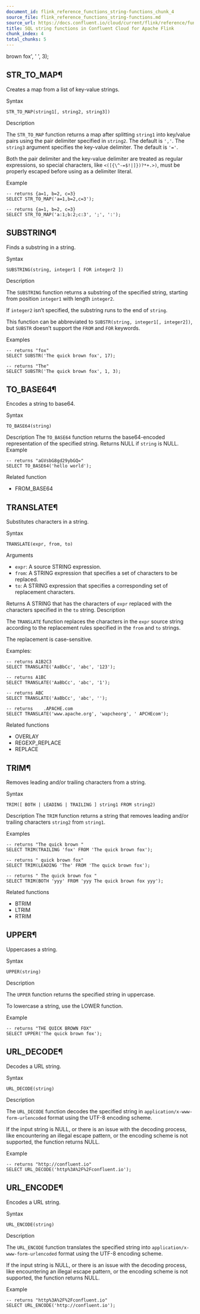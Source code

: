 ```yaml
---
document_id: flink_reference_functions_string-functions_chunk_4
source_file: flink_reference_functions_string-functions.md
source_url: https://docs.confluent.io/cloud/current/flink/reference/functions/string-functions.html
title: SQL string functions in Confluent Cloud for Apache Flink
chunk_index: 4
total_chunks: 5
---
```


brown fox', ' ', 3);

## STR_TO_MAP¶

Creates a map from a list of key-value strings.

Syntax

    STR_TO_MAP(string1[, string2, string3])

Description

The `STR_TO_MAP` function returns a map after splitting `string1` into key/value pairs using the pair delimiter specified in `string2`. The default is `','`. The `string3` argument specifies the key-value delimiter. The default is `'='`.

Both the pair delimiter and the key-value delimiter are treated as regular expressions, so special characters, like `<([{\^-=$!|]})?*+.>)`, must be properly escaped before using as a delimiter literal.

Example

    -- returns {a=1, b=2, c=3}
    SELECT STR_TO_MAP('a=1,b=2,c=3');

    -- returns {a=1, b=2, c=3}
    SELECT STR_TO_MAP('a:1;b:2;c:3', ';', ':');

## SUBSTRING¶

Finds a substring in a string.

Syntax

    SUBSTRING(string, integer1 [ FOR integer2 ])

Description

The `SUBSTRING` function returns a substring of the specified string, starting from position `integer1` with length `integer2`.

If `integer2` isn’t specified, the substring runs to the end of `string`.

This function can be abbreviated to `SUBSTR(string, integer1[, integer2])`, but `SUBSTR` doesn’t support the `FROM` and `FOR` keywords.

Examples

    -- returns "fox"
    SELECT SUBSTR('The quick brown fox', 17);

    -- returns "The"
    SELECT SUBSTR('The quick brown fox', 1, 3);

## TO_BASE64¶

Encodes a string to base64.

Syntax

    TO_BASE64(string)

Description
    The `TO_BASE64` function returns the base64-encoded representation of the specified string. Returns NULL if `string` is NULL.
Example

    -- returns "aGVsbG8gd29ybGQ="
    SELECT TO_BASE64('hello world');

Related function

* FROM_BASE64

## TRANSLATE¶

Substitutes characters in a string.

Syntax

    TRANSLATE(expr, from, to)

Arguments

* `expr`: A source STRING expression.
* `from`: A STRING expression that specifies a set of characters to be replaced.
* `to`: A STRING expression that specifies a corresponding set of replacement characters.

Returns
    A STRING that has the characters of `expr` replaced with the characters specified in the `to` string.
Description

The `TRANSLATE` function replaces the characters in the `expr` source string according to the replacement rules specified in the `from` and `to` strings.

The replacement is case-sensitive.

Examples:

    -- returns A1B2C3
    SELECT TRANSLATE('AaBbCc', 'abc', '123');

    -- returns A1BC
    SELECT TRANSLATE('AaBbCc', 'abc', '1');

    -- returns ABC
    SELECT TRANSLATE('AaBbCc', 'abc', '');

    -- returns    .APACHE.com
    SELECT TRANSLATE('www.apache.org', 'wapcheorg', ' APCHEcom');

Related functions

* OVERLAY
* REGEXP_REPLACE
* REPLACE

## TRIM¶

Removes leading and/or trailing characters from a string.

Syntax

    TRIM([ BOTH | LEADING | TRAILING ] string1 FROM string2)

Description
    The `TRIM` function returns a string that removes leading and/or trailing characters `string2` from `string1`.

Examples

    -- returns "The quick brown "
    SELECT TRIM(TRAILING 'fox' FROM 'The quick brown fox');

    -- returns " quick brown fox"
    SELECT TRIM(LEADING 'The' FROM 'The quick brown fox');

    -- returns " The quick brown fox "
    SELECT TRIM(BOTH 'yyy' FROM 'yyy The quick brown fox yyy');

Related functions

* BTRIM
* LTRIM
* RTRIM

## UPPER¶

Uppercases a string.

Syntax

    UPPER(string)

Description

The `UPPER` function returns the specified string in uppercase.

To lowercase a string, use the LOWER function.

Example

    -- returns "THE QUICK BROWN FOX"
    SELECT UPPER('The quick brown fox');

## URL_DECODE¶

Decodes a URL string.

Syntax

    URL_DECODE(string)

Description

The `URL_DECODE` function decodes the specified string in `application/x-www-form-urlencoded` format using the UTF-8 encoding scheme.

If the input string is NULL, or there is an issue with the decoding process, like encountering an illegal escape pattern, or the encoding scheme is not supported, the function returns NULL.

Example

    -- returns "http://confluent.io"
    SELECT URL_DECODE('http%3A%2F%2Fconfluent.io');

## URL_ENCODE¶

Encodes a URL string.

Syntax

    URL_ENCODE(string)

Description

The `URL_ENCODE` function translates the specified string into `application/x-www-form-urlencoded` format using the UTF-8 encoding scheme.

If the input string is NULL, or there is an issue with the decoding process, like encountering an illegal escape pattern, or the encoding scheme is not supported, the function returns NULL.

Example

    -- returns "http%3A%2F%2Fconfluent.io"
    SELECT URL_ENCODE('http://confluent.io');
